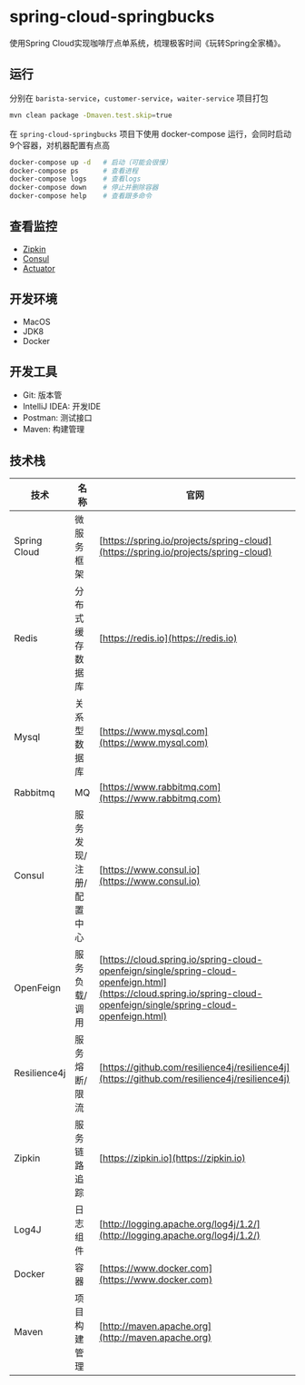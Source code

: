 # spring-cloud-springbucks

使用Spring Cloud实现咖啡厅点单系统，梳理极客时间《玩转Spring全家桶》。

## 运行
分别在 `barista-service`，`customer-service`，`waiter-service` 项目打包
```bash
mvn clean package -Dmaven.test.skip=true
```
在 `spring-cloud-springbucks` 项目下使用 docker-compose 运行，会同时启动9个容器，对机器配置有点高
```bash
docker-compose up -d   # 启动（可能会很慢）
docker-compose ps      # 查看进程
docker-compose logs    # 查看logs
docker-compose down    # 停止并删除容器
docker-compose help    # 查看跟多命令
```
## 查看监控

- [Zipkin](http://localhost:9411/zipkin)
- [Consul](http://localhost:8500)
- [Actuator](http://localhost:8080/actuator)

## 开发环境
- MacOS
- JDK8
- Docker

## 开发工具
- Git: 版本管
- IntelliJ IDEA: 开发IDE
- Postman: 测试接口
- Maven: 构建管理

## 技术栈

技术 | 名称 | 官网
----|------|----
Spring Cloud | 微服务框架  | [https://spring.io/projects/spring-cloud](https://spring.io/projects/spring-cloud)
Redis | 分布式缓存数据库  | [https://redis.io](https://redis.io)
Mysql | 关系型数据库 | [https://www.mysql.com](https://www.mysql.com)
Rabbitmq | MQ | [https://www.rabbitmq.com](https://www.rabbitmq.com)
Consul | 服务发现/注册/配置中心 | [https://www.consul.io](https://www.consul.io)
OpenFeign | 服务负载/调用 | [https://cloud.spring.io/spring-cloud-openfeign/single/spring-cloud-openfeign.html](https://cloud.spring.io/spring-cloud-openfeign/single/spring-cloud-openfeign.html)
Resilience4j | 服务熔断/限流 | [https://github.com/resilience4j/resilience4j](https://github.com/resilience4j/resilience4j)
Zipkin | 服务链路追踪 | [https://zipkin.io](https://zipkin.io)
Log4J | 日志组件  | [http://logging.apache.org/log4j/1.2/](http://logging.apache.org/log4j/1.2/)
Docker | 容器 | [https://www.docker.com](https://www.docker.com)
Maven | 项目构建管理  | [http://maven.apache.org](http://maven.apache.org)
